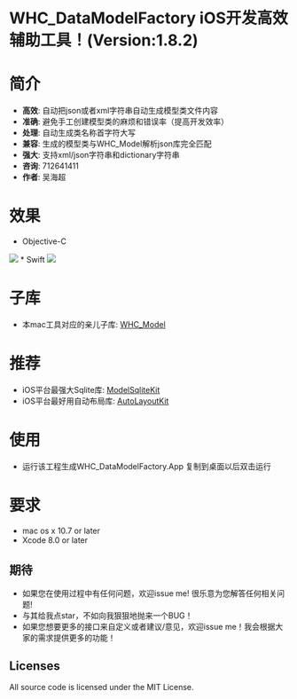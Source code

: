# WHC_DataModelFactory iOS开发高效辅助工具！(Version:1.8.2)

简介
==============
- **高效**: 自动把json或者xml字符串自动生成模型类文件内容
- **准确**: 避免手工创建模型类的麻烦和错误率（提高开发效率）
- **处理**: 自动生成类名称首字符大写
- **兼容**: 生成的模型类与WHC_Model解析json库完全匹配
- **强大**: 支持xml/json字符串和dictionary字符串
- **咨询**: 712641411
- **作者**: 吴海超

效果
==============
* Objective-C
<img src = "https://github.com/netyouli/WHC_DataModelFactory/blob/master/WHC_DataModelFactory/images/oc.png">
* Swift
<img src = "https://github.com/netyouli/WHC_DataModelFactory/blob/master/WHC_DataModelFactory/images/swift.png">

子库
==============
* 本mac工具对应的亲儿子库: [WHC_Model](https://github.com/netyouli/WHC_Model)

推荐
==============
* iOS平台最强大Sqlite库: [ModelSqliteKit](https://github.com/netyouli/WHC_ModelSqliteKit)
* iOS平台最好用自动布局库: [AutoLayoutKit](https://github.com/netyouli/WHC_AutoLayoutKit)

使用
==============
* 运行该工程生成WHC_DataModelFactory.App 复制到桌面以后双击运行

要求
==============
* mac os x 10.7 or later
* Xcode 8.0 or later

## <a id="期待"></a>期待

- 如果您在使用过程中有任何问题，欢迎issue me! 很乐意为您解答任何相关问题!
- 与其给我点star，不如向我狠狠地抛来一个BUG！
- 如果您想要更多的接口来自定义或者建议/意见，欢迎issue me！我会根据大家的需求提供更多的功能！

## Licenses
All source code is licensed under the MIT License.
